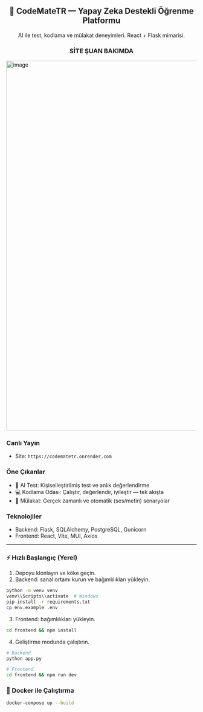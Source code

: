 <div align="center">

<h2>🚀 CodeMateTR — Yapay Zeka Destekli Öğrenme Platformu</h2>

<p>AI ile test, kodlama ve mülakat deneyimleri. React + Flask mimarisi.</p>

### SİTE ŞUAN BAKIMDA

</div>

<img width="1817" height="977" alt="image" src="https://github.com/user-attachments/assets/ca759938-4e3c-4dfd-9bfe-956c6f4ed460" />


### Canlı Yayın
- Site: `https://codematetr.onrender.com`

### Öne Çıkanlar
- 🎯 AI Test: Kişiselleştirilmiş test ve anlık değerlendirme
- 💻 Kodlama Odası: Çalıştır, değerlendir, iyileştir — tek akışta
- 🧠 Mülakat: Gerçek zamanlı ve otomatik (ses/metin) senaryolar

### Teknolojiler
- Backend: Flask, SQLAlchemy, PostgreSQL, Gunicorn
- Frontend: React, Vite, MUI, Axios

---

### ⚡ Hızlı Başlangıç (Yerel)
1) Depoyu klonlayın ve köke geçin.
2) Backend: sanal ortamı kurun ve bağımlılıkları yükleyin.
```bash
python -m venv venv
venv\\Scripts\\activate  # Windows
pip install -r requirements.txt
cp env.example .env
```
3) Frontend: bağımlılıkları yükleyin.
```bash
cd frontend && npm install
```
4) Geliştirme modunda çalıştırın.
```bash
# Backend
python app.py

# Frontend
cd frontend && npm run dev
```

### 🐳 Docker ile Çalıştırma
```bash
docker-compose up --build
```

